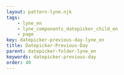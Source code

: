 ```yaml
---
layout: pattern-lyne.njk
tags: 
    - lyne_en
    - lyne_components_datepicker_child_en
    - page
key: datepicker-previous-day-lyne_en
title: Datepicker-Previous-Day
parent: datepicker-folder-lyne_en
keywords: datepicker-previous-day
order: 40
---
```

